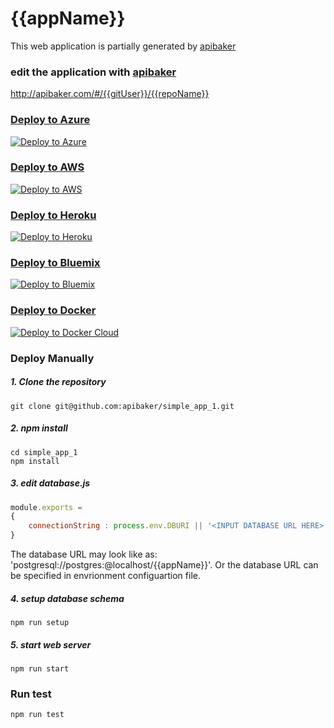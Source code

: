 # {{appName}}
This web application is partially generated by [apibaker](http://apibaker.com) 

### edit the application with [apibaker](http://apibaker.com)
http://apibaker.com/#/{{gitUser}}/{{repoName}}

### [Deploy to Azure](https://azuredeploy.net/)
[![Deploy to Azure](http://azuredeploy.net/deploybutton.png)](https://azuredeploy.net/)

### [Deploy to AWS](https://azuredeploy.net/)
[![Deploy to AWS](https://s3.amazonaws.com/cloudformation-examples/cloudformation-launch-stack.png)](https://aws.amazon.com/)


### [Deploy to Heroku](https://heroku.com/deploy)
[![Deploy to Heroku](https://www.herokucdn.com/deploy/button.png)](https://heroku.com/deploy)

### [Deploy to Bluemix](https://bluemix.net/deploy?repository=YOUR_GIT_URL_HERE)
[![Deploy to Bluemix](https://bluemix.net/deploy/button.png)](https://bluemix.net/deploy?repository=YOUR_GIT_URL_HERE)

### [Deploy to Docker](https://cloud.docker.com/stack/deploy/)
[![Deploy to Docker Cloud](https://files.cloud.docker.com/images/deploy-to-dockercloud.svg)](https://cloud.docker.com/stack/deploy/)

### Deploy Manually

##### 1. Clone the repository
```shell
git clone git@github.com:apibaker/simple_app_1.git
```

##### 2. npm install
```shell
cd simple_app_1
npm install
```

##### 3. edit database.js
```javascript
module.exports = 
{
    connectionString : process.env.DBURI || '<INPUT DATABASE URL HERE>'
}
```
The database URL may look like as: 'postgresql://postgres:@localhost/{{appName}}'.
Or the database URL can be specified in envrionment configuartion file.

##### 4. setup database schema
```shell
npm run setup
```

##### 5. start web server
```shell
npm run start
```

### Run test
```shell
npm run test
```

